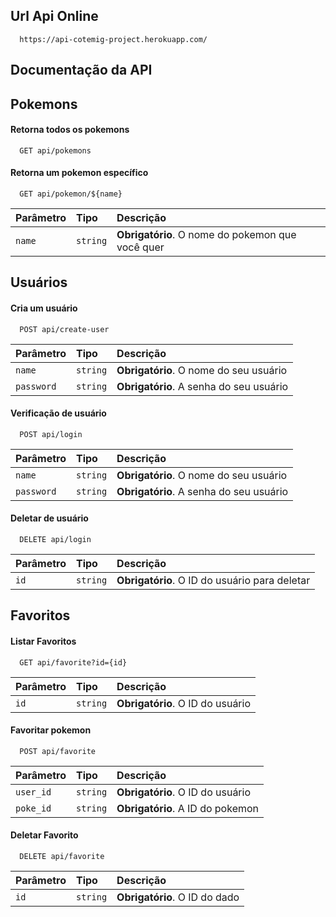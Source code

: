 ## Url Api Online

```
  https://api-cotemig-project.herokuapp.com/
```

## Documentação da API

## Pokemons
#### Retorna todos os pokemons

```http
  GET api/pokemons
```
#### Retorna um pokemon específico

```http
  GET api/pokemon/${name}
```

| Parâmetro   | Tipo       | Descrição                                   |
| :---------- | :--------- | :------------------------------------------ |
| `name`      | `string` | **Obrigatório**. O nome do pokemon que você quer |

## Usuários
#### Cria um usuário

```http
  POST api/create-user
```
| Parâmetro   | Tipo       | Descrição                                   |
| :---------- | :--------- | :------------------------------------------ |
| `name`      | `string` | **Obrigatório**. O nome do seu usuário |
| `password`      | `string` | **Obrigatório**. A senha do seu usuário |

#### Verificação de usuário

```http
  POST api/login
```
| Parâmetro   | Tipo       | Descrição                                   |
| :---------- | :--------- | :------------------------------------------ |
| `name`      | `string` | **Obrigatório**. O nome do seu usuário |
| `password`      | `string` | **Obrigatório**. A senha do seu usuário |

#### Deletar de usuário

```http
  DELETE api/login
```
| Parâmetro   | Tipo       | Descrição                                   |
| :---------- | :--------- | :------------------------------------------ |
| `id`      | `string` | **Obrigatório**. O ID do usuário para deletar |

## Favoritos
#### Listar Favoritos

```http
  GET api/favorite?id={id}
```
| Parâmetro   | Tipo       | Descrição                                   |
| :---------- | :--------- | :------------------------------------------ |
| `id`      | `string` | **Obrigatório**. O ID do usuário |

#### Favoritar pokemon

```http
  POST api/favorite
```
| Parâmetro   | Tipo       | Descrição                                   |
| :---------- | :--------- | :------------------------------------------ |
| `user_id`      | `string` | **Obrigatório**. O ID do usuário |
| `poke_id`      | `string` | **Obrigatório**. A ID do pokemon |

#### Deletar Favorito

```http
  DELETE api/favorite
```
| Parâmetro   | Tipo       | Descrição                                   |
| :---------- | :--------- | :------------------------------------------ |
| `id`      | `string` | **Obrigatório**. O ID do dado |
